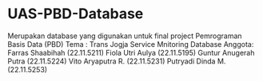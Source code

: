 # UAS-PBD-Database
Merupakan database yang digunakan untuk final project Pemrograman Basis Data (PBD)
Tema : Trans Jogja Service Mnitoring Database
Anggota: 
Farras Shaabihah (22.11.5211)
Fiola Utri Aulya (22.11.5195)
Guntur Anugerah Putra (22.11.5224)
Vito Aryaputra R. (22.11.5231)
Putryadi Dinda M. (22.11.5253)

